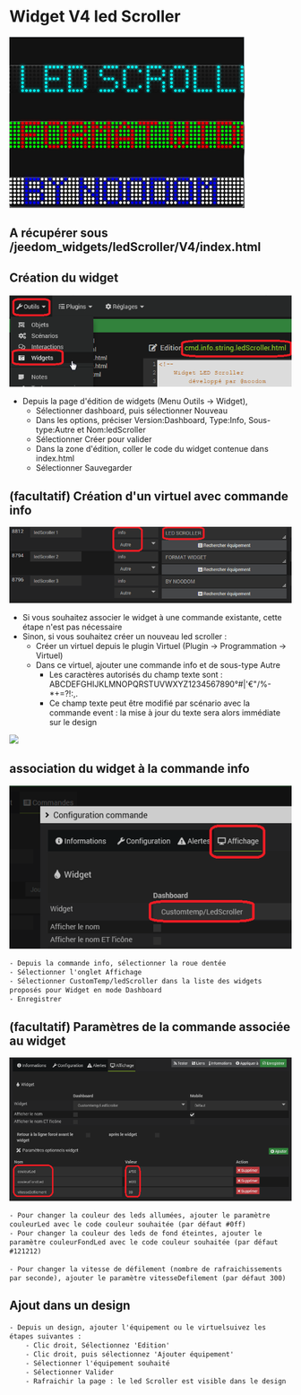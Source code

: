 # Widget V4 led Scroller

![](doc/images/ledScroller.png)

## A récupérer sous /jeedom_widgets/ledScroller/V4/index.html

## Création du widget

![](doc/images/creationWidget.png)

- Depuis la page d'édition de widgets (Menu Outils -> Widget),
	- Sélectionner dashboard, puis sélectionner Nouveau
	- Dans les options, préciser Version:Dashboard, Type:Info, Sous-type:Autre et Nom:ledScroller
	- Sélectionner Créer pour valider
	- Dans la zone d'édition, coller le code du widget contenue dans index.html
	- Sélectionner Sauvegarder

## (facultatif) Création d'un virtuel avec commande info

![](doc/images/commandeInfo.png)

- Si vous souhaitez associer le widget à une commande existante, cette étape n'est pas nécessaire
- Sinon, si vous souhaitez créer un nouveau led scroller :
	- Créer un virtuel depuis le plugin Virtuel (Plugin -> Programmation -> Virtuel)
	- Dans ce virtuel, ajouter une commande info et de sous-type Autre
		- Les caractères autorisés du champ texte sont :
			ABCDEFGHIJKLMNOPQRSTUVWXYZ1234567890°#|'€"/%[]()-*+=?!:,.
		- Ce champ texte peut être modifié par scénario avec la commande event : la mise à jour du texte sera alors immédiate sur le design

![](doc/images/scenarioEvent.png)

## association du widget à la commande info

![](doc/images/associationCommandeWidget.png)

	- Depuis la commande info, sélectionner la roue dentée
	- Sélectionner l'onglet Affichage
	- Sélectionner CustomTemp/ledScroller dans la liste des widgets proposés pour Widget en mode Dashboard
	- Enregistrer
	
## (facultatif) Paramètres de la commande associée au widget

![](doc/images/parametresWidget.png)

	- Pour changer la couleur des leds allumées, ajouter le paramètre couleurLed avec le code couleur souhaitée (par défaut #0ff)
	- Pour changer la couleur des leds de fond éteintes, ajouter le paramètre couleurFondLed avec le code couleur souhaitée (par défaut #121212)

	- Pour changer la vitesse de défilement (nombre de rafraichissements par seconde), ajouter le paramètre vitesseDefilement (par défaut 300)

## Ajout dans un design

	- Depuis un design, ajouter l'équipement ou le virtuelsuivez les étapes suivantes :
		- Clic droit, Sélectionnez 'Edition'
		- Clic droit, puis sélectionnez 'Ajouter équipement'
		- Sélectionner l'équipement souhaité
		- Sélectionner Valider
		- Rafraichir la page : le led Scroller est visible dans le design

